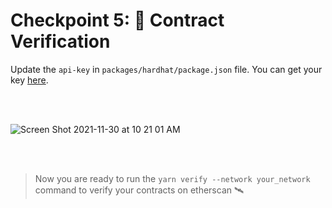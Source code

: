 # Checkpoint 5: 📜 Contract Verification

Update the `api-key` in `packages/hardhat/package.json` file. You can get your key [here](https://etherscan.io/myapikey).

<br/>
<br/>

![Screen Shot 2021-11-30 at 10 21 01 AM](https://user-images.githubusercontent.com/9419140/144075208-c50b70aa-345f-4e36-81d6-becaa5f74857.png)

<br/>
<br/>

> Now you are ready to run the `yarn verify --network your_network` command to verify your contracts on etherscan 🛰

<br/>
<br/>
